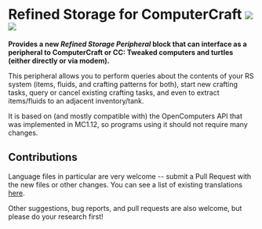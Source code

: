 # Refined Storage for ComputerCraft [![](https://cf.way2muchnoise.eu/432182.svg)](https://www.curseforge.com/minecraft/mc-mods/refined-storage-for-computercraft) [![](https://cf.way2muchnoise.eu/versions/432182.svg)](https://www.curseforge.com/minecraft/mc-mods/refined-storage-for-computercraft)

**Provides a new _Refined Storage Peripheral_ block that can interface as a peripheral to ComputerCraft or CC: Tweaked computers and turtles (either directly or via modem).**

This peripheral allows you to perform queries about the contents of your RS system (items, fluids, and crafting patterns for both), start new crafting tasks, query or cancel existing crafting tasks, and even to extract items/fluids to an adjacent inventory/tank.

It is based on (and mostly compatible with) the OpenComputers API that was implemented in MC1.12, so programs using it should not require many changes.

## Contributions

Language files in particular are very welcome -- submit a Pull Request with the new files or other changes.  You can see a list of existing translations [here](src/main/resources/assets/refinedstorage4computercraft/lang).

Other suggestions, bug reports, and pull requests are also welcome, but please do your research first!
